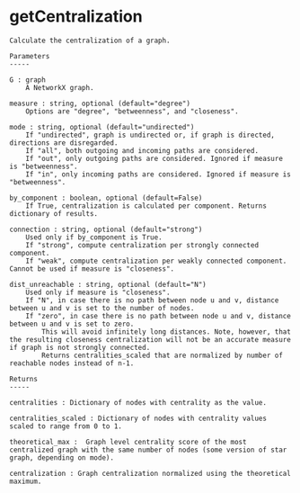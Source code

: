 # getCentralization

    Calculate the centralization of a graph.
    
    Parameters
    -----
    
    G : graph
        A NetworkX graph.
        
    measure : string, optional (default="degree")
        Options are "degree", "betweenness", and "closeness".
    
    mode : string, optional (default="undirected")
        If "undirected", graph is undirected or, if graph is directed, directions are disregarded.
        If "all", both outgoing and incoming paths are considered.
        If "out", only outgoing paths are considered. Ignored if measure is "betweenness".
        If "in", only incoming paths are considered. Ignored if measure is "betweenness".
    
    by_component : boolean, optional (default=False)
        If True, centralization is calculated per component. Returns dictionary of results.
    
    connection : string, optional (default="strong")
        Used only if by_component is True.
        If "strong", compute centralization per strongly connected component.
        If "weak", compute centralization per weakly connected component. Cannot be used if measure is "closeness".
    
    dist_unreachable : string, optional (default="N")
        Used only if measure is "closeness".
        If "N", in case there is no path between node u and v, distance between u and v is set to the number of nodes. 
        If "zero", in case there is no path between node u and v, distance between u and v is set to zero.
            This will avoid infinitely long distances. Note, however, that the resulting closeness centralization will not be an accurate measure if graph is not strongly connected.   
            Returns centralities_scaled that are normalized by number of reachable nodes instead of n-1.
        
    Returns
    -----
    
    centralities : Dictionary of nodes with centrality as the value.
    
    centralities_scaled : Dictionary of nodes with centrality values scaled to range from 0 to 1.
    
    theoretical_max :  Graph level centrality score of the most centralized graph with the same number of nodes (some version of star graph, depending on mode).
    
    centralization : Graph centralization normalized using the theoretical maximum.
